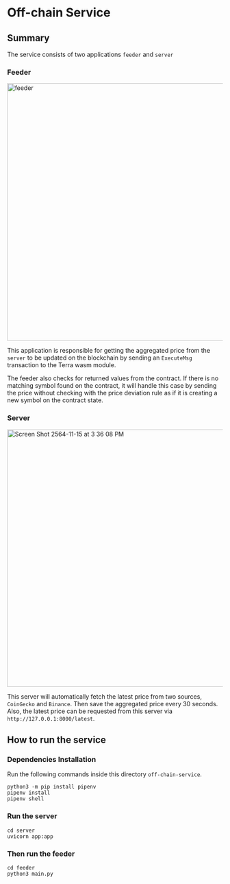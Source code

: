 # Off-chain Service

## Summary

The service consists of two applications `feeder` and `server`

### Feeder

<img width="600" alt="feeder" src="https://user-images.githubusercontent.com/42636319/141781620-edc4b967-47bf-4b43-b5b0-8ea2c89a8dc4.png">

This application is responsible for getting the aggregated price from the `server` to be updated on the blockchain by sending an `ExecuteMsg` transaction to the Terra wasm module.

The feeder also checks for returned values from the contract. If there is no matching symbol found on the contract, it will handle this case by sending the price without checking with the price deviation rule as if it is creating a new symbol on the contract state.

### Server

<img width="600" alt="Screen Shot 2564-11-15 at 3 36 08 PM" src="https://user-images.githubusercontent.com/42636319/141781800-1e0e283b-8d53-4d5d-b250-253d45b71445.png">

This server will automatically fetch the latest price from two sources, `CoinGecko` and `Binance`. Then save the aggregated price every 30 seconds. Also, the latest price can be requested from this server via `http://127.0.0.1:8000/latest`.


## How to run the service

### Dependencies Installation

Run the following commands inside this directory `off-chain-service`.
```shell
python3 -m pip install pipenv
pipenv install
pipenv shell
```

### Run the server
```shell
cd server
uvicorn app:app
```

### Then run the feeder
```shell
cd feeder
python3 main.py
```
